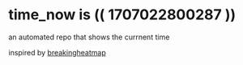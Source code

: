 # time_now is (( 1707022800287 ))

an automated repo that shows the currnent time

inspired by [breakingheatmap](https://github.com/breakingheatmap/breakingheatmap)